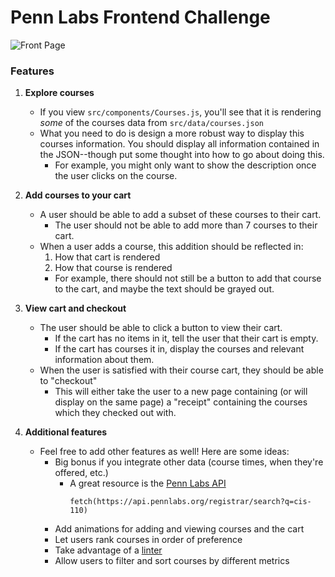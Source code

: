 # Penn Labs Frontend Challenge

<img src="images/home.png" title="Front Page">

### Features

1. **Explore courses**

   - If you view `src/components/Courses.js`, you'll see that it is rendering _some_ of the courses data from `src/data/courses.json`
   - What you need to do is design a more robust way to display this courses information. You should display all information contained in the JSON--though put some thought into how to go about doing this.
     - For example, you might only want to show the description once the user clicks on the course.

2. **Add courses to your cart**

   - A user should be able to add a subset of these courses to their cart.
     - The user should not be able to add more than 7 courses to their cart.
   - When a user adds a course, this addition should be reflected in:
     1. How that cart is rendered
     2. How that course is rendered
     - For example, there should not still be a button to add that course to the cart, and maybe the text should be grayed out.

3. **View cart and checkout**

   - The user should be able to click a button to view their cart.
     - If the cart has no items in it, tell the user that their cart is empty.
     - If the cart has courses it in, display the courses and relevant information about them.
   - When the user is satisfied with their course cart, they should be able to "checkout"
     - This will either take the user to a new page containing (or will display on the same page) a "receipt" containing the courses which they checked out with.

4. **Additional features**

   - Feel free to add other features as well! Here are some ideas:
     - Big bonus if you integrate other data (course times, when they're offered, etc.)
       - A great resource is the [Penn Labs API](https://github.com/pennlabs/labs-api-server)
         ```
         fetch(https://api.pennlabs.org/registrar/search?q=cis-110)
         ```
     - Add animations for adding and viewing courses and the cart
     - Let users rank courses in order of preference
     - Take advantage of a [linter](https://eslint.org)
     - Allow users to filter and sort courses by different metrics

